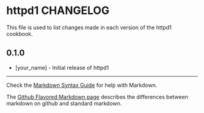 # httpd1 CHANGELOG

This file is used to list changes made in each version of the httpd1 cookbook.

## 0.1.0
- [your_name] - Initial release of httpd1

- - -
Check the [Markdown Syntax Guide](http://daringfireball.net/projects/markdown/syntax) for help with Markdown.

The [Github Flavored Markdown page](http://github.github.com/github-flavored-markdown/) describes the differences between markdown on github and standard markdown.
